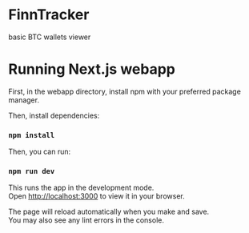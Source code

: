 # FinnTracker
basic BTC wallets viewer

# Running Next.js webapp

First, in the webapp directory, install npm with your preferred package manager.

Then, install dependencies:

### `npm install`

Then, you can run:

### `npm run dev`

This runs the app in the development mode.\
Open [http://localhost:3000](http://localhost:3000) to view it in your browser.

The page will reload automatically when you make and save.\
You may also see any lint errors in the console.
